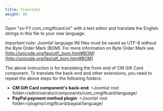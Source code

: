 ```yaml
---
title: Translate
weight: 30
---
```

Open "xx-YY.com\_cmgiftcard.ini" with a text editor and translate the English strings in this file to your new language.

_Important note_: Joomla! language INI files must be saved as UTF-8 without the Byte Order Mark (BOM). For more information on Byte Order Mark see [http://unicode.org/faq/utf\_bom.html#BOM](http://unicode.org/faq/utf_bom.html#BOM)

The above instruction is for translating the front-end of CM Gift Card component. To translate the back-end and other extensions, you need to repeat the above steps for the following folders:

* **CM Gift Card component's back-end**: <Joomla! root folder>/administrator/components/com\_cmgiftcard/language/
* **PayPal payment method plugin**: <Joomla! root folder>/plugins/cmgiftcard/paypal/language/